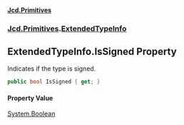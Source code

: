 #### [Jcd.Primitives](index.md 'index')
### [Jcd.Primitives](Jcd.Primitives.md 'Jcd.Primitives').[ExtendedTypeInfo](Jcd.Primitives.ExtendedTypeInfo.md 'Jcd.Primitives.ExtendedTypeInfo')

## ExtendedTypeInfo.IsSigned Property

Indicates if the type is signed.

```csharp
public bool IsSigned { get; }
```

#### Property Value
[System.Boolean](https://docs.microsoft.com/en-us/dotnet/api/System.Boolean 'System.Boolean')